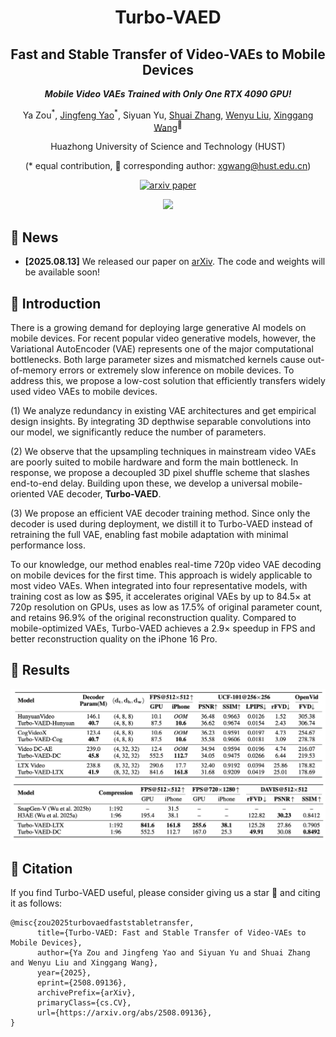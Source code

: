 <div align="center">
<h1> Turbo-VAED </h1>
<h2>Fast and Stable Transfer of Video-VAEs to Mobile Devices</h2>

**_Mobile Video VAEs Trained with Only One RTX 4090 GPU!_**

Ya Zou<sup>\*</sup>, [Jingfeng Yao](https://github.com/JingfengYao)<sup>\*</sup>, Siyuan Yu, [Shuai Zhang](https://github.com/Shuaizhang7), [Wenyu Liu](http://eic.hust.edu.cn/professor/liuwenyu), [Xinggang Wang](https://xwcv.github.io/index.htm)<sup>📧</sup>

Huazhong University of Science and Technology (HUST) 

(\* equal contribution, 📧 corresponding author: xgwang@hust.edu.cn)

[![arxiv paper](https://img.shields.io/badge/arXiv-Paper-red)](https://arxiv.org/abs/2508.09136)

</div>

<div align="center">
<img src="./images/main.png">
</div>

## 📰 News

- **[2025.08.13]** We released our paper on [arXiv](https://arxiv.org/abs/2508.09136). The code and weights will be available soon!

## 📄 Introduction

There is a growing demand for deploying large generative AI models on mobile devices. For recent popular video generative models, however, the Variational AutoEncoder (VAE) represents one of the major computational bottlenecks. Both large parameter sizes and mismatched kernels cause out-of-memory errors or extremely slow inference on mobile devices. To address this, we propose a low-cost solution that efficiently transfers widely used video VAEs to mobile devices. 

(1) We analyze redundancy in existing VAE architectures and get empirical design insights. By integrating 3D depthwise separable convolutions into our model, we significantly reduce the number of parameters. 

(2) We observe that the upsampling techniques in mainstream video VAEs are poorly suited to mobile hardware and form the main bottleneck. In response, we propose a decoupled 3D pixel shuffle scheme that slashes end-to-end delay. Building upon these, we develop a universal mobile-oriented VAE decoder, **Turbo-VAED**. 

(3) We propose an efficient VAE decoder training method. Since only the decoder is used during deployment, we distill it to Turbo-VAED instead of retraining the full VAE, enabling fast mobile adaptation with minimal performance loss. 

To our knowledge, our method enables real-time 720p video VAE decoding on mobile devices for the first time. This approach is widely applicable to most video VAEs. When integrated into four representative models, with training cost as low as $95, it accelerates original VAEs by up to 84.5× at 720p resolution on GPUs, uses as low as 17.5% of original parameter count, and retains 96.9% of the original reconstruction quality. Compared to mobile-optimized VAEs, Turbo-VAED achieves a 2.9× speedup in FPS and better reconstruction quality on the iPhone 16 Pro.

## 📝 Results

<div align="center">
<img src="images/table1.png" alt="Results1">
</div>

<div align="center">
<img src="images/table2.png" alt="Results2">
</div>

## 📝 Citation

If you find Turbo-VAED useful, please consider giving us a star 🌟 and citing it as follows:

```
@misc{zou2025turbovaedfaststabletransfer,
      title={Turbo-VAED: Fast and Stable Transfer of Video-VAEs to Mobile Devices}, 
      author={Ya Zou and Jingfeng Yao and Siyuan Yu and Shuai Zhang and Wenyu Liu and Xinggang Wang},
      year={2025},
      eprint={2508.09136},
      archivePrefix={arXiv},
      primaryClass={cs.CV},
      url={https://arxiv.org/abs/2508.09136}, 
}

```